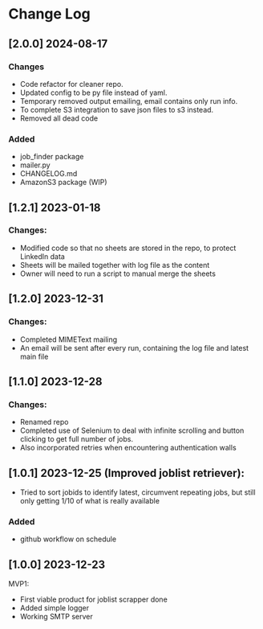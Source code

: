 # Change Log

## [2.0.0] 2024-08-17 
### Changes
- Code refactor for cleaner repo.
- Updated config to be py file instead of yaml.
- Temporary removed output emailing, email contains only run info.
- To complete S3 integration to save json files to s3 instead.
- Removed all dead code

### Added
- job_finder package
- mailer.py
- CHANGELOG.md
- AmazonS3 package (WIP)

## [1.2.1] 2023-01-18 
### Changes:
- Modified code so that no sheets are stored in the repo, to protect LinkedIn data
- Sheets will be mailed together with log file as the content
- Owner will need to run a script to manual merge the sheets

## [1.2.0] 2023-12-31
### Changes:
- Completed MIMEText mailing
- An email will be sent after every run, containing the log file and latest main file

## [1.1.0] 2023-12-28
### Changes:
- Renamed repo
- Completed use of Selenium to deal with infinite scrolling and button clicking to get full number of jobs.
- Also incorporated retries when encountering authentication walls

## [1.0.1] 2023-12-25 (Improved joblist retriever):
- Tried to sort jobids to identify latest, circumvent repeating jobs, but still only getting 1/10 of what is really available
### Added
- github workflow on schedule

## [1.0.0] 2023-12-23 
MVP1:
- First viable product for joblist scrapper done
- Added simple logger
- Working SMTP server